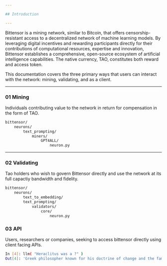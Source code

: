 ```yaml
---

## Introduction 

---
```


Bittensor is a mining network, similar to Bitcoin, that offers censorship-resistant access to a decentralized network of machine learning models. By leveraging digital incentives and rewarding participants directly for their contributions of computational resources, expertise and innovation, Bittensor establishes a comprehensive,  open-source ecosystem of artificial intelligence capabilities. The native currency, TAO, constitutes both reward and access token.

This documentation covers the three primary ways that users can interact with the network: mining, validating, and as a client. 


---
### 01 Mining 

Individuals contributing value to the network in return for compensation in the form of TAO. 

```bash
bittensor/
    neurons/
        text_prompting/
            miners/
                GPT4ALL/
                    neuron.py
```

---
### 02 Validating 

Tao holders who wish to govern Bittensor directly and use the network at its full capactiy bandwidth and fidelity.

```bash
bittensor/
    neurons/
        text_to_embedding/
        text_prompting/
            validators/
                core/
                    neuron.py
```
### 03 API

Users, researchers or companies, seeking to access bittensor directly using client facing APIs.

```bash
In [4]: llm( "Heraclitus was a ?" )
Out[4]: 'Greek philosopher known for his doctrine of change and the famous quote, "No man ever steps in the same river twice."'
```
